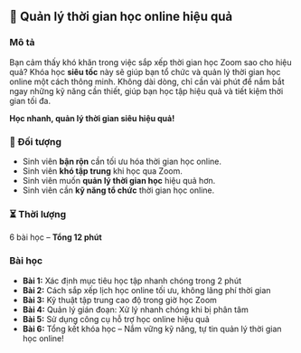 ## 📌 Quản lý thời gian học online hiệu quả  

### Mô tả  
Bạn cảm thấy khó khăn trong việc sắp xếp thời gian học Zoom sao cho hiệu quả? Khóa học **siêu tốc** này sẽ giúp bạn tổ chức và quản lý thời gian học online một cách thông minh. Không dài dòng, chỉ cần vài phút để nắm bắt ngay những kỹ năng cần thiết, giúp bạn học tập hiệu quả và tiết kiệm thời gian tối đa.  

**Học nhanh, quản lý thời gian siêu hiệu quả!**

### 🎯 Đối tượng  
- Sinh viên **bận rộn** cần tối ưu hóa thời gian học online.
- Sinh viên **khó tập trung** khi học qua Zoom.
- Sinh viên muốn **quản lý thời gian học** hiệu quả hơn.
- Sinh viên cần **kỹ năng tổ chức** thời gian học online.

### ⏳ Thời lượng  
6 bài học – **Tổng 12 phút**

### Bài học  
- **Bài 1:** Xác định mục tiêu học tập nhanh chóng trong 2 phút  
- **Bài 2:** Cách sắp xếp lịch học online tối ưu, không lãng phí thời gian  
- **Bài 3:** Kỹ thuật tập trung cao độ trong giờ học Zoom  
- **Bài 4:** Quản lý gián đoạn: Xử lý nhanh chóng khi bị phân tâm  
- **Bài 5:** Sử dụng công cụ hỗ trợ học online hiệu quả  
- **Bài 6:** Tổng kết khóa học – Nắm vững kỹ năng, tự tin quản lý thời gian học online!